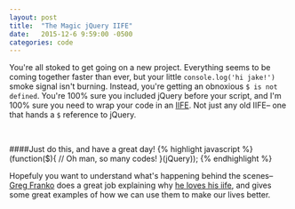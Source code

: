 ```yaml
---
layout: post
title:  "The Magic jQuery IIFE"
date:   2015-12-6 9:59:00 -0500
categories: code 
---
```


You're all stoked to get going on a new project. Everything seems to be coming together faster than ever, but your little `console.log('hi jake!')` smoke signal isn't burning. Instead, you're getting an obnoxious `$ is not defined`. You're 100% sure you included jQuery before your script, and I'm 100% sure you need to wrap your code in an [IIFE](http://benalman.com/news/2010/11/immediately-invoked-function-expression/). Not just any old IIFE– one that hands a `$` reference to jQuery. 

<br>

####Just do this, and have a great day!
{% highlight javascript %}
(function($){
  // Oh man, so many codes! 
}(jQuery));
{% endhighlight %}

Hopefuly you want to understand what's happening behind the scenes– [Greg Franko](https://twitter.com/GregFranko) does a great job explaining why [he loves his iife](http://gregfranko.com/blog/i-love-my-iife/), and gives some great examples of how we can use them to make our lives better.
